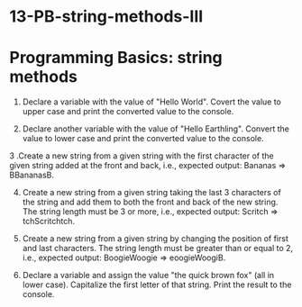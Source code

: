 # 13-PB-string-methods-III


# Programming Basics: string methods
 

1. Declare a variable with the value of "Hello World". Covert the value to upper case and print the converted value to the console.

2. Declare another variable with the value of "Hello Earthling". Convert the value to lower case and print the converted value to the console.

3 .Create a new string from a given string with the first character of the given string added at the front and back, i.e., expected output: Bananas => BBananasB.

4. Create a new string from a given string taking the last 3 characters of the string and add them to both the front and back of the new string. The string length must be 3 or more, i.e., expected output: Scritch => tchScritchtch.

5. Create a new string from a given string by changing the position of first and last characters. The string length must be greater than or equal to 2, i.e., expected output: BoogieWoogie => eoogieWoogiB.

6. Declare a variable and assign the value "the quick brown fox" (all in lower case). Capitalize the first letter of that string. Print the result to the console.
